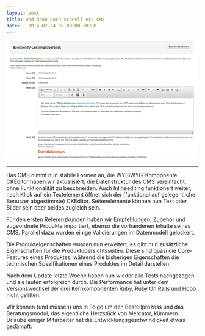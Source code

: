 ```yaml
---
layout: post
title: Und dann noch schnell ein CMS
date:   2014-02-24 08:00:00 +0200
---
```


![Inline Editor](/img/blog/inlineeditor.png)
<hr/>

Das CMS nimmt nun stabile Formen an, die WYSIWYG-Komponente CKEditor
haben wir aktualisiert, die Datenstruktur des CMS vereinfacht, ohne
Funktionalität zu beschneiden. Auch Inlineediting funktionert weiter, nach Klick auf ein Textelement öffnet sich der (funktional auf
gelegentliche Benutzer abgestimmte) CKEditor. Seitenelemente können nun
Text oder Bilder sein oder beides zugleich sein.

Für den ersten Referenzkunden haben wir Empfehlungen, Zubehör und
zugeordnete Produkte importiert, ebenso die vorhandenen Inhalte seines
CMS. Parallel dazu wurden einige Validierungen im Datenmodell
gelockert.

Die Produkteigenschaften wurden nun erweitert, es gibt nun zusätzliche
Eigenschaften für die Produktübersichtsseiten. Diese sind quasi die
Core-Features eines Produktes, während die bisherigen Eigenschaften die
technischen Spezifikationen eines Produktes im Detail darstellen.

Nach dem Update letzte Woche haben nun wieder alle Tests nachgezogen und
sie laufen erfolgreich durch. Die Performance hat unter dem
Versionswechsel der drei Kernkomponenten Ruby, Ruby On Rails und Hobo
nicht gelitten.

Wir können (und müssen) uns in Folge um den Bestellprozess und das
Beratungsmodul, das eigentliche Herzstück von Mercator, kümmern. Urlaube
einiger Mitarbeiter hat die Entwicklungsgeschwindigkeit etwas
gedämpft.